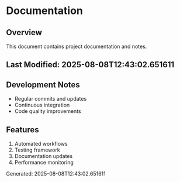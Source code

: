# Documentation

## Overview
This document contains project documentation and notes.

## Last Modified: 2025-08-08T12:43:02.651611

## Development Notes
- Regular commits and updates
- Continuous integration
- Code quality improvements

## Features
1. Automated workflows
2. Testing framework
3. Documentation updates
4. Performance monitoring

Generated: 2025-08-08T12:43:02.651611
